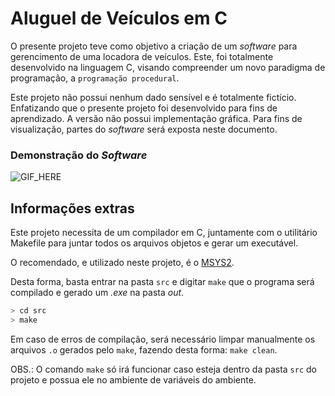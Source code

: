 # Aluguel de Veículos em C

O presente projeto teve como objetivo a criação de um _software_ para gerencimento de uma locadora de veículos. Este, foi totalmente desenvolvido na linguagem C, visando compreender um novo paradigma de programação, a `programação procedural`. 

Este projeto não possui nenhum dado sensível e é totalmente fictício. Enfatizando que o presente projeto foi desenvolvido para fins de aprendizado. A versão não possui implementação gráfica. Para fins de visualização, partes do _software_ será exposta neste documento.

### Demonstração do _Software_

![GIF_HERE]()

## Informações extras

Este projeto necessita de um compilador em C, juntamente com o utilitário Makefile para juntar todos os arquivos objetos e gerar um executável.

O recomendado, e utilizado neste projeto, é o [MSYS2](https://www.msys2.org/).

Desta forma, basta entrar na pasta `src` e digitar `make` que o programa será compilado e gerado um _.exe_ na pasta _out_.

```bash
> cd src
> make
```

Em caso de erros de compilação, será necessário limpar manualmente os arquivos `.o` gerados pelo `make`, fazendo desta forma: `make clean`. 

OBS.: O comando `make` só irá funcionar caso esteja dentro da pasta `src` do projeto e possua ele no ambiente de variáveis do ambiente.
